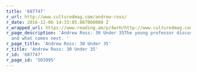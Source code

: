 ```yaml
---
title: '687747'
r_url: http://www.culturedmag.com/andrew-ross/
r_date: 2016-12-06 14:33:05.887000000 Z
r_wrapped_url: https://www.reading.am/p/4wrH/http://www.culturedmag.com/andrew-ross/
r_page_description: 'Andrew Ross: 30 Under 35The young professor discusses his practice
  and what comes next. '
r_page_title: 'Andrew Ross: 30 Under 35'
r_title: 'Andrew Ross: 30 Under 35'
r_id: '687747'
r_page_id: '503995'
---
```


